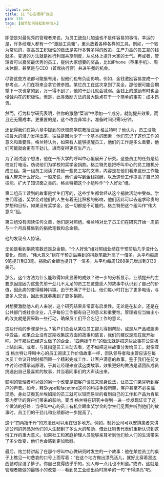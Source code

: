 ```yaml
---
layout: post
title: 11 “心安理得”效应
pid: 130
tags: [细节如何轻松影响他人]
---
```

即便是对最优秀的管理者来说，为员工鼓劲儿加油也不是件容易的事情。幸运的是，许多经理人都有一个“激励工具箱”，里头放着各种各样的工具。例如，一个较为常见的，提高员工积极性的做法是实行多劳多得的政策，生产力高的员工拿的钱就多。变通的方法就是推行利润共享制度，从总体上提升大家的士气。再或者，管理者可以嘉奖最优秀的员工，提供大家想要的奖品，比如iPhone（苹果手机）、周末休假，甚至是与CEO（首席执行官）共进午餐的机会。

尽管这些方法都可能挺有用，但他们也有负面影响。例如，金钱激励容易变成一个参考点，人们在将来会拿它做参照。某位员工在这次拿到了奖金，那他很可能会期望下一次也拿的到，万一得不到了，他的干劲儿就会减弱。金钱上的激励有时也会侵蚀内在的积极性。但是，此类激励方法的最大缺点在于一个简单的事实：成本昂贵。

然而，行为科学研究表明，往你的激励“菜谱”中添加一个成分，就能提升效果，而且还无需成本。更重要的是，这个改变非常小，准备时间只需5分钟。

还记得我们在第六章中提到的沃顿商学院教授亚当·格兰特吗？他认为，员工没能把最大的潜力发挥出来，往往是因为少了一个基本的因素：他们忘记了这份工作的意义和重要性。格兰特认为，如果有人能够提醒员工，他们的工作是多么重要，他们可能就会更有干劲儿，进而变得更有生产力。

为了测试这个想法，他在一所大学的呼叫中心里展开了研究。这些员工的任务是给校友打电话，劝说他们为学校的奖学金捐款。格兰特先是把呼叫中心的员工随机分成三组。第一组员工阅读了其他一些员工写的文章，内容是在他们看来这份工作能给人带来什么好处。一般来说，他们会写到金钱报酬，以及这份工作提高了自己的技能，扩大了知识面之类的。格兰特把这个小组称作“个人好处”组。

第二组员工读到的故事是学生们写的，这些学生都曾经从这个捐款活动中受益。学生们写道，奖学金对他们的人生有着无比积极的影响，他们因此可以去追求珍贵的梦想和目标，如果没有奖学金，这一切都是不可能的。格兰特把这个组叫作“伟大意义”组。

第三组没有阅读任何文章，他们是对照组。格兰特对比了员工们在研究开始一周前与一个月后募集到的捐款笔数和总金额。

他的发现令人惊讶。

无论是看到捐款笔数还是总金额，“个人好处”组对照组业绩在干预前后几乎没什么变化。然而，“伟大意义”组在干预之后筹到的捐款笔数升高了一倍多，从平均每周9笔提升到23笔。捐款的金额也提升了一倍多，从平均每周1288美元增加到3130美元。

那么，这个方法为什么能取得如此显著的成效？进一步的分析显示，业绩提升的主要原因是因为这些先前干劲儿不太足的员工在这些感人的故事中认识到了自己的价值，因此病的变得精神抖擞。由于充满了干劲儿，他们每小时打出了更多电话，与更多人交谈，因此也就募集到了更多捐款。

对想要激励他人的人来说，这个研究结果非常富有启发性。无论是在私企，还是在公共部门或社会企业，几乎每份工作都有自己的意义和重要性。管理者应当做出小的改变就是要采取一些行动，确保员工们不会忘记工作的意义。

这些行动的步骤是什么？客户们总会从某位员工那儿得到帮助，或是从产品或服务中受益，如果企业没有定期收集这方面的故事和感言，我们的建议是现在就开始吧。对于那些已经这么做了的企业，“四两拨千斤”的做法就是把这些故事在公告板上贴出来。或者，与其指望员工主动去看，还不如把这些故事分发给员工。就像亚当·格兰特让呼叫中心的员工阅读工作价值故事一样，团队领导者和主管应该在每次员工会议开始时都回顾一个精彩完成工作、让客户满意的故事。鉴于我们在前文中讨论过得承诺原理，于其让经理来宣读这类故事，效果更好的做法是请团队成员挑选出自己最喜欢的故事，并当着同事们的大声读出来。

聪明的管理者可以做的另一个改变是把客户请过来现身说法，让员工们亲耳听到客户的声音。如今，拜Skype和facetime这样的科技手段所赐，客户甚至不必亲临现场，身处艾奥瓦州埃姆斯的员工就可以轻而易举的看到自己的工作和产品为肯尼亚内罗毕的客户们带来的影响。亚当·格兰特在研究中得到一进一步发现证实了这个做法的好处：当呼叫中心的员工有机会跟拿奖学金的学生们见面并听到他们的故事时。员工们的干劲儿和业绩都进一步提高了。

这个“四两拨千斤”的方法还可以用在很多地方。例如，制药公司可以安排患者来讲述公司的药品对他们的人生起到了多么大的帮助，借此让销售代表们重新认识到这份工作的重大意义。如果社工和家庭护理人员能够亲耳听到他们给人们的生活带来了多少改变，他们也会感到更加欣慰。

最后，格兰特讲起了在那个呼叫中心做研究时发生的一个故事：他在某位员工的桌子上瞧见一句悲哀的口号上面写着：“在这个地方做出漂亮活儿，就好比穿着黑边西装时尿湿了裤子。你自己觉得热乎乎的，别人却一点儿也不知道。”或许，这就是管理者能做的最微小的改变——看到员工业绩出色时简单的一句“干得漂亮”吧。
